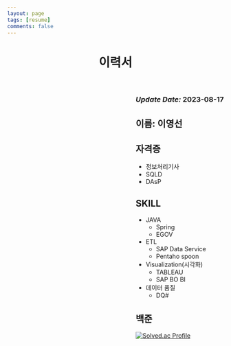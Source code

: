 ```yaml
---
layout: page
tags: [resume]
comments: false
---
```

<center>
    <h1>
        이력서
    </h1>
</center>
<br>
<div style="float: right">
    <h3><em>Update Date:</em> 2023-08-17</h3
</div>

## 이름:      이영선

## 자격증

* 정보처리기사
* SQLD
* DAsP

## SKILL

* JAVA
    * Spring
    * EGOV
* ETL
  * SAP Data Service
  * Pentaho spoon
* Visualization(시각화)
  * TABLEAU
  * SAP BO BI
* 데이터 품질
  *  DQ#

## 백준

[![Solved.ac Profile](http://mazassumnida.wtf/api/generate_badge?boj=bbd132)](https://solved.ac/bbd132)

<!--
## Preview

{% capture images %}
    https://cloud.githubusercontent.com/assets/754514/14509720/61c61058-01d6-11e6-93ab-0918515ecd56.png
    https://cloud.githubusercontent.com/assets/754514/14509716/61ac6c8e-01d6-11e6-879f-8308883de790.png
{% endcapture %}
{% include gallery images=images caption="Screenshots of Moon Theme" cols=2 %}

See a [live version of Moon](http://taylantatli.github.io/Moon) hosted on GitHub.

## Getting Started

To learn how to install and use this theme check out the [Setup Guide](http://taylantatli.me/Moon/moon-theme/) for more information.
      
[Install Moon](https://github.com/TaylanTatli/Moon){: .btn}
-->